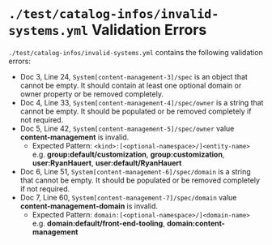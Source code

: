 # `./test/catalog-infos/invalid-systems.yml` Validation Errors

`./test/catalog-infos/invalid-systems.yml` contains the following validation errors:

- Doc 3, Line 24, `System[content-management-3]/spec` is an object that cannot be empty. It should contain at least one optional domain or owner property or be removed completely.
- Doc 4, Line 33, `System[content-management-4]/spec/owner` is a string that cannot be empty. It should be populated or be removed completely if not required.
- Doc 5, Line 42, `System[content-management-5]/spec/owner` value **content-management** is invalid.
  - Expected Pattern: `<kind>:[<optional-namespace>/]<entity-name>` e.g. **group:default/customization**, **group:customization**, **user:RyanHauert**, **user:default/RyanHauert**
- Doc 6, Line 51, `System[content-management-6]/spec/domain` is a string that cannot be empty. It should be populated or be removed completely if not required.
- Doc 7, Line 60, `System[content-management-7]/spec/domain` value **content-management-domain** is invalid.
  - Expected Pattern: `domain:[<optional-namespace>/]<domain-name>` e.g. **domain:default/front-end-tooling**, **domain:content-management**
